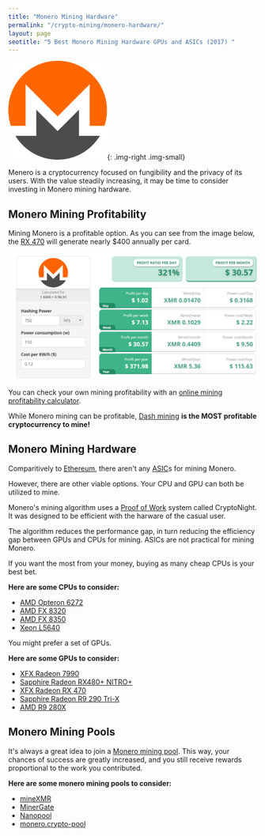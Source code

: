 ```yaml
---
title: "Monero Mining Hardware"
permalink: "/crypto-mining/monero-hardware/"
layout: page
seotitle: "5 Best Monero Mining Hardware GPUs and ASICs (2017) " 
---
```


![Monero Logo](/img/cryptocurrency/monero-logo.png){: .img-right .img-small}

Menero is a cryptocurrency focused on fungibility and the privacy of its users. With the value steadily increasing, it may be time to consider investing in Monero mining hardware. 

## Monero Mining Profitability 

Mining Monero is a profitable option. As you can see from the image below, the [RX 470](http://amzn.to/2fpumhd) will generate nearly $400 annually per card. 

![Monero Mining Profit](/img/cryptocurrency/monero-mining-profit.png)

You can check your own mining profitability with an [online mining profitability calculator](https://www.cryptocompare.com/mining/calculator/xmr?HashingPower=750&HashingUnit=H%2Fs&PowerConsumption=1&CostPerkWh=0.12). 

While Monero mining can be profitable, [Dash mining](/crypto-mining/dash-hardware/) **is the MOST profitable cryptocurrency to mine!**

## Monero Mining Hardware 

Comparitively to [Ethereum](/crypto-mining/ethereum-hardware), there aren't any [ASIC](http://whatis.techtarget.com/definition/ASIC-application-specific-integrated-circuit)s for mining Monero. 

However, there are other viable options. Your CPU and GPU can both be utilized to mine. 

Monero's mining algorithm uses a [Proof of Work](https://www.bitcoinmining.com/what-is-proof-of-work/) system called CryptoNight. It was designed to be efficient with the harware of the casual user. 

The algorithm reduces the performance gap, in turn reducing the efficiency gap between GPUs and CPUs for mining. ASICs are not practical for mining Monero. 

If you want the most from your money, buying as many cheap CPUs is your best bet. 

**Here are some CPUs to consider:**

* [AMD Opteron 6272](http://amzn.to/2xz8OpM)
* [AMD FX 8320](http://amzn.to/2f6Gd3u)
* [AMD FX 8350](http://amzn.to/2f7G0No)
* [Xeon L5640](http://amzn.to/2xzPzMQ)

You might prefer a set of GPUs.

**Here are some GPUs to consider:**

* [XFX Radeon 7990](http://amzn.to/2fjne2L)
* [Sapphire Radeon RX480+ NITRO+](http://amzn.to/2fJTDQg)
* [XFX Radeon RX 470](http://amzn.to/2eX2uxb)
* [Sapphire Radeon R9 290 Tri-X](http://amzn.to/2jUMyRd)
* [AMD R9 280X](http://amzn.to/2y1AFzb)

## Monero Mining Pools 

It's always a great idea to join a [Monero mining pool](http://moneropools.com/). This way, your chances of success are greatly increased, and you still receive rewards proportional to the work you contributed. 

**Here are some monero mining pools to consider:** 

* [mineXMR](http://minexmr.com/)
* [MinerGate](https://minergate.com/)
* [Nanopool](https://xmr.nanopool.org/)
* [monero.crypto-pool](https://monero.crypto-pool.fr/)

